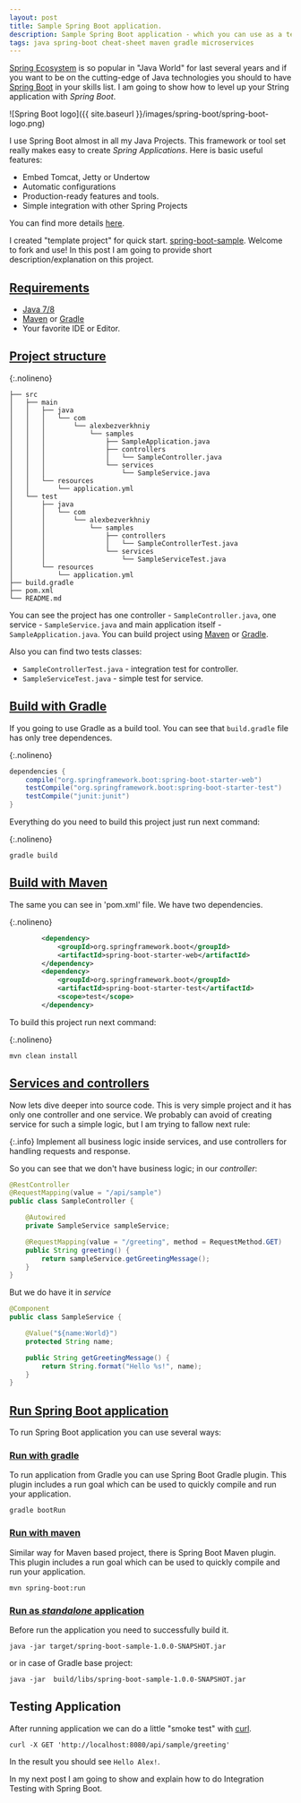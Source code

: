 ```yaml
---
layout: post
title: Sample Spring Boot application. 
description: Sample Spring Boot application - which you can use as a template for you project. 
tags: java spring-boot cheat-sheet maven gradle microservices
---
```


[Spring Ecosystem](https://spring.io/) is so popular in "Java World" for last several years and if you want to be on the cutting-edge of Java technologies you should to have [Spring Boot](https://projects.spring.io/spring-boot/) in your skills list. I am going to show how to level up your String application with _Spring Boot_.

![Spring Boot logo]({{ site.baseurl }}/images/spring-boot/spring-boot-logo.png)

I use Spring Boot almost in all my Java Projects. This framework or tool set really makes easy to create _Spring Applications_. Here is basic useful features:
- Embed Tomcat, Jetty or Undertow
- Automatic configurations 
- Production-ready features and tools.
- Simple integration with other Spring Projects

You can find more details [here](https://docs.spring.io/spring-boot/docs/current-SNAPSHOT/reference/htmlsingle/#boot-features).

I created "template project" for quick start. [spring-boot-sample](https://github.com/alex-bezverkhniy/spring-boot-sample). Welcome to fork and use!
In this post I am going to provide short description/explanation on this project.

## [Requirements](#requirements)
- [Java 7/8](https://java.com/en/download/)
- [Maven](https://maven.apache.org/) or [Gradle](https://gradle.org/)
- Your favorite IDE or Editor.

## [Project structure](#project-structure)

{:.nolineno}
```ssh
├── src
│   ├── main
│   │   ├── java
│   │   │   └── com
│   │   │       └── alexbezverkhniy
│   │   │           └── samples
│   │   │               ├── SampleApplication.java
│   │   │               ├── controllers
│   │   │               │   └── SampleController.java
│   │   │               └── services
│   │   │                   └── SampleService.java
│   │   └── resources
│   │       └── application.yml
│   └── test
│       ├── java
│       │   └── com
│       │       └── alexbezverkhniy
│       │           └── samples
│       │               ├── controllers
│       │               │   └── SampleControllerTest.java
│       │               └── services
│       │                   └── SampleServiceTest.java
│       └── resources
│           └── application.yml
├── build.gradle
├── pom.xml
└── README.md
```

You can see the project has one controller - `SampleController.java`, one service - `SampleService.java` and main application itself - `SampleApplication.java`.
You can build project using [Maven](https://maven.apache.org) or [Gradle](https://gradle.org).

Also you can find two tests classes: 
- `SampleControllerTest.java` - integration test for controller.
- `SampleServiceTest.java` - simple test for service.

## [Build with Gradle](#build-with-gradle)

If you going to use Gradle as a build tool. You can see that `build.gradle` file has only tree dependences.

{:.nolineno}
```groovy
dependencies {
    compile("org.springframework.boot:spring-boot-starter-web")
    testCompile("org.springframework.boot:spring-boot-starter-test")
    testCompile("junit:junit")
}
```
Everything do you need to  build this project just run next command:

{:.nolineno}
```ssh
gradle build
```

## [Build with Maven](#build-with-maven)
The same you can see in 'pom.xml' file. We have two dependencies.

{:.nolineno}
```xml
        <dependency>
            <groupId>org.springframework.boot</groupId>
            <artifactId>spring-boot-starter-web</artifactId>            
        </dependency>
        <dependency>
            <groupId>org.springframework.boot</groupId>
            <artifactId>spring-boot-starter-test</artifactId>
            <scope>test</scope>
        </dependency>
```
To build this project run next command:

{:.nolineno}
```ssh
mvn clean install
```

## [Services and controllers](#services-and-controllers)

Now lets dive deeper into source code. This is very simple project and it has only one controller and one service. We probably can avoid of creating service for such a simple logic, but I am trying to fallow next rule: 

{:.info}
Implement all business logic inside services, and use controllers for handling requests and response.

So you can see that we don't have business logic; in our _controller_:
```java
@RestController
@RequestMapping(value = "/api/sample")
public class SampleController {

    @Autowired
    private SampleService sampleService;

    @RequestMapping(value = "/greeting", method = RequestMethod.GET)
    public String greeting() {
        return sampleService.getGreetingMessage();
    }
}
```

But we do have it in _service_ 
```java
@Component
public class SampleService {

    @Value("${name:World}")
    protected String name;

    public String getGreetingMessage() {
        return String.format("Hello %s!", name);
    }
}
```

## [Run Spring Boot application](#run-spring-boot-application)

To run Spring Boot application you can use several ways:

### [Run with gradle](#run-with-gradle)
To run application from Gradle you can use Spring Boot Gradle plugin. This plugin includes a run goal which can be used to quickly compile and run your application.

```ssh
gradle bootRun
```

### [Run with maven](#run-with-maven)

Similar way for Maven based project, there is Spring Boot Maven plugin. This plugin includes a run goal which can be used to quickly compile and run your application.

```ssh
mvn spring-boot:run
```

### [Run as _standalone_ application](#run-as-standalone-app)
Before run the application you need to successfully build it.

```ssh
java -jar target/spring-boot-sample-1.0.0-SNAPSHOT.jar
```
or in case of Gradle base project:
```ssh
java -jar  build/libs/spring-boot-sample-1.0.0-SNAPSHOT.jar
```

## Testing Application

After running application we can do a little "smoke test" with [curl](https://en.wikipedia.org/wiki/CURL).

```ssh
curl -X GET 'http://localhost:8080/api/sample/greeting'
```

In the result you should see `Hello Alex!`.

In my next post I am going to show and explain how to do Integration Testing with Spring Boot. 
